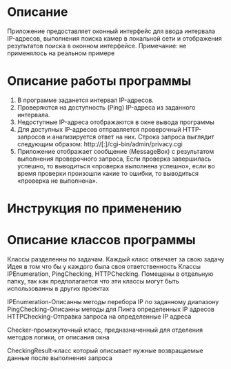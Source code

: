 ﻿# Описание
Приложение предоставляет оконный интерфейс для ввода интервала IP-адресов, 
выполнения поиска камер в локальной сети и отображения результатов поиска в оконном интерфейсе.
Примечание: не применялось на реальном примере

# Описание работы программы
1.	В программе заданется интервал IP-адресов.
2.	Проверяются на доступность (Ping) IP-адреса из заданного интервала.
3.  Недоступные IP-адреса отображаются в окне вывода программы
4.	Для доступных IP-адресов отправляется проверочный HTTP-запросов и анализируется ответ на них. 
Строка запроса выглядит следующим образом: 
http://<ip>[:<port>]/cgi-bin/admin/privacy.cgi
5.	Приложение отображает сообщение (MessageBox) с результатом выполнения проверочного запроса, 
Если проверка завершилась успешно, то выводиться «проверка выполнена успешно»,
если во время проверки произошли какие то ошибки, то выводиться «проверка не выполнена».

# Инструкция по применению


# Описание классов программы
Классы разделенны по задачам. Каждый класс отвечает за свою задачу
Идея в том что бы у каждого была своя ответственность
Классы IPEnumeration, PingChecking, HTTPChecking. Помещены в отдельную папку, так как предполагается что эти классы могут быть использованны в других проектах 
 
IPEnumeration-Описанны методы перебора IP по заданному диапазону<br>
PingChecking-Описанны методы для Пинга определенных IP адресов<br>
HTTPChecking-Отправка запроса на определенные IP адреса<br>

Checker-промежуточный класс, предназначенный для отделения методов логики, от описания окна

CheckingResult-класс который описывает нужные возвращаемые данные после выполнения запроса

